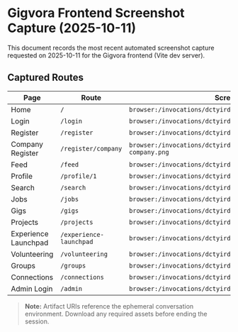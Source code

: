 # Gigvora Frontend Screenshot Capture (2025-10-11)

This document records the most recent automated screenshot capture requested on 2025-10-11 for the Gigvora frontend (Vite dev server).

## Captured Routes

| Page | Route | Screenshot Artifact |
| --- | --- | --- |
| Home | `/` | `browser:/invocations/dctyirds/artifacts/artifacts/home.png` |
| Login | `/login` | `browser:/invocations/dctyirds/artifacts/artifacts/login.png` |
| Register | `/register` | `browser:/invocations/dctyirds/artifacts/artifacts/register.png` |
| Company Register | `/register/company` | `browser:/invocations/dctyirds/artifacts/artifacts/register-company.png` |
| Feed | `/feed` | `browser:/invocations/dctyirds/artifacts/artifacts/feed.png` |
| Profile | `/profile/1` | `browser:/invocations/dctyirds/artifacts/artifacts/profile.png` |
| Search | `/search` | `browser:/invocations/dctyirds/artifacts/artifacts/search.png` |
| Jobs | `/jobs` | `browser:/invocations/dctyirds/artifacts/artifacts/jobs.png` |
| Gigs | `/gigs` | `browser:/invocations/dctyirds/artifacts/artifacts/gigs.png` |
| Projects | `/projects` | `browser:/invocations/dctyirds/artifacts/artifacts/projects.png` |
| Experience Launchpad | `/experience-launchpad` | `browser:/invocations/dctyirds/artifacts/artifacts/launchpad.png` |
| Volunteering | `/volunteering` | `browser:/invocations/dctyirds/artifacts/artifacts/volunteering.png` |
| Groups | `/groups` | `browser:/invocations/dctyirds/artifacts/artifacts/groups.png` |
| Connections | `/connections` | `browser:/invocations/dctyirds/artifacts/artifacts/connections.png` |
| Admin Login | `/admin` | `browser:/invocations/dctyirds/artifacts/artifacts/admin-login.png` |

> **Note:** Artifact URIs reference the ephemeral conversation environment. Download any required assets before ending the session.

